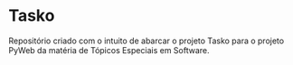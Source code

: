 # Tasko
Repositório criado com o intuito de abarcar o projeto Tasko para o projeto PyWeb da matéria de Tópicos Especiais em Software.

